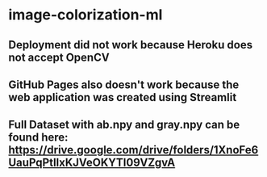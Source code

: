 # image-colorization-ml

## Deployment did not work because Heroku does not accept OpenCV
## GitHub Pages also doesn't work because the web application was created using Streamlit

## Full Dataset with ab.npy and gray.npy can be found here: https://drive.google.com/drive/folders/1XnoFe6UauPqPtIlxKJVeOKYTI09VZgvA
